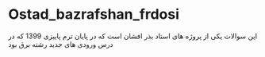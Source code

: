 # Ostad_bazrafshan_frdosi
این سوالات یکی از پروژه های استاد بذر افشان است که در پایان ترم پاییزی 1399
که در درس ورودی های جدید رشته برق بود
